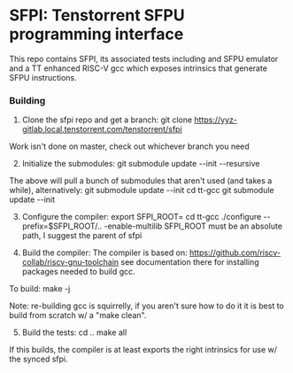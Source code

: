 SFPI: Tenstorrent SFPU programming interface
=============================

This repo contains SFPI, its associated tests including and SFPU emulator and
a TT enhanced RISC-V gcc which exposes intrinsics that generate SFPU
instructions.

### Building
1) Clone the sfpi repo and get a branch:
  git clone https://yyz-gitlab.local.tenstorrent.com/tenstorrent/sfpi

  Work isn't done on master, check out whichever branch you need

2) Initialize the submodules:
  git submodule update --init --resursive

  The above will pull a bunch of submodules that aren't used (and takes a
  while), alternatively:
    git submodule update --init
    cd tt-gcc
    git submodule update --init

3) Configure the compiler:
    export SFPI_ROOT=<path to sfpi top level>
    cd tt-gcc
    ./configure --prefix=$SFPI_ROOT/.. -enable-multilib
    SFPI_ROOT must be an absolute path, I suggest the parent of sfpi

4) Build the compiler:
  The compiler is based on: https://github.com/riscv-collab/riscv-gnu-toolchain
  see documentation there for installing packages needed to build gcc.

  To build:
    make -j <n>

  Note: re-building gcc is squirrelly, if you aren't sure how to do it it is best
  to build from scratch w/ a "make clean".

5) Build the tests:
    cd ..
    make all

  If this builds, the compiler is at least exports the right intrinsics for use
  w/ the synced sfpi.
